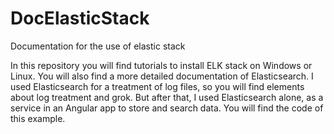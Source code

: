 # DocElasticStack
Documentation for the use of elastic stack

In this repository you will find tutorials to install ELK stack on Windows or Linux. You will also find a more detailed documentation of Elasticsearch.
I used Elasticsearch for a treatment of log files, so you will find elements about log treatment and grok. But after that, I used Elasticsearch alone, as a service in an Angular app to store and search data. You will find the code of this example.
